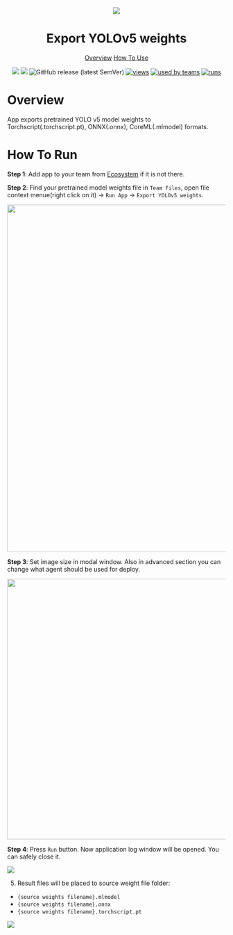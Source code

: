 <div align="center" markdown>
<img src="https://i.imgur.com/bSbS4UH.png"/>

# Export YOLOv5 weights

<p align="center">
  <a href="#Overview">Overview</a>
  <a href="#How-To-Use">How To Use</a>
</p>

[![](https://img.shields.io/badge/supervisely-ecosystem-brightgreen)](https://ecosystem.supervise.ly/apps/supervisely-ecosystem/yolov5/supervisely/export_weights)
[![](https://img.shields.io/badge/slack-chat-green.svg?logo=slack)](https://supervise.ly/slack)
![GitHub release (latest SemVer)](https://img.shields.io/github/v/release/supervisely-ecosystem/yolov5)
[![views](https://app.supervise.ly/public/api/v3/ecosystem.counters?repo=supervisely-ecosystem/yolov5/supervisely/export_weights&counter=views&label=views)](https://supervise.ly)
[![used by teams](https://app.supervise.ly/public/api/v3/ecosystem.counters?repo=supervisely-ecosystem/yolov5/supervisely/export_weights&counter=downloads&label=used%20by%20teams)](https://supervise.ly)
[![runs](https://app.supervise.ly/public/api/v3/ecosystem.counters?repo=supervisely-ecosystem/yolov5/supervisely/export_weights&counter=runs&label=runs&123)](https://supervise.ly)

</div>

# Overview

App exports pretrained YOLO v5 model weights to Torchscript(.torchscript.pt), ONNX(.onnx), CoreML(.mlmodel) formats. 

# How To Run
**Step 1**: Add app to your team from [Ecosystem](https://ecosystem.supervise.ly/apps/import-mot-format) if it is not there.

**Step 2**: Find your pretrained model weights file in `Team Files`, open file context menue(right click on it) -> `Run App` -> `Export YOLOv5 weights`.

<img src="https://i.imgur.com/uzMlQ2e.png" width="800px"/>

**Step 3**: Set image size in modal window. Also in advanced section you can change what agent should be used for deploy.

<img src="https://i.imgur.com/7q7wLKW.png" width="600px"/>

**Step 4**: Press `Run` button. Now application log window will be opened. You can safely close it.

<img src="https://i.imgur.com/zjXgxhg.png"/>

5. Result files will be placed to source weight file folder:
 - `{source weights filename}.mlmodel`
 - `{source weights filename}.onnx`
 - `{source weights filename}.torchscript.pt`

<img src="https://i.imgur.com/415Ijbk.png"/>
